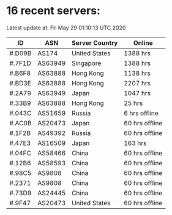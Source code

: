 # 16 recent servers:

Latest update at: Fri May 29 01:10:13 UTC 2020

| ID | ASN | Server Country | Online |
| -- | --- | -------------- | ------ |
| #.D09B | AS174 | United States | 1388 hrs |
| #.7F1D | AS63949 | Singapore | 1388 hrs |
| #.B6F8 | AS63888 | Hong Kong | 1138 hrs |
| #.BD3E | AS63888 | Hong Kong | 2207 hrs |
| #.2A79 | AS63949 | Japan | 1047 hrs |
| #.33B9 | AS63888 | Hong Kong | 25 hrs |
| #.043C | AS51659 | Russia | 6 hrs offline |
| #.AC0B | AS20473 | Japan | 60 hrs offline |
| #.1F2B | AS49392 | Russia | 60 hrs offline |
| #.47E3 | AS16509 | Japan | 163 hrs |
| #.04FC | AS58466 | China | 60 hrs offline |
| #.12B6 | AS58593 | China | 60 hrs offline |
| #.98C5 | AS9808 | China | 60 hrs offline |
| #.2371 | AS9808 | China | 60 hrs offline |
| #.73D9 | AS24445 | China | 60 hrs offline |
| #.9F47 | AS20473 | United States | 60 hrs offline |

